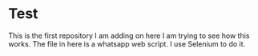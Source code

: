# Test
This is the first repository I am adding on here I am trying to see how this works. The file in here is a whatsapp web script. I use Selenium to do it.
